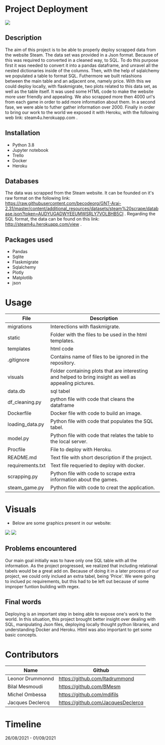 # Project Deployment
<img src="https://github.com/mdifils/deployment/blob/development/visuals/store_home_share.jpg">

## Description

The aim of this project is to be able to properly deploy scrapped data from the website Steam.
The data set was provided in a Json format. Because of this was required to converted in a cleaned way, to SQL. To do this purpose first it was needed to convert it into a pandas dataframe, and unravel all the nested dictionaries inside of the columns. Then, with the help of sqlalchemy we populated a table to format SQL. Futhermore we built relashions between the main table and an adjacent one, namely price.
With this we could deploy locally, with flaskmigrate, two plots related to this data set, as well as the table itself.
It was used some HTML code to make the website more user friendly and appealing.
We also scrapped more then 4000 url's from each game in order to add more information about them. In a second fase, we were able to futher gather information over 2000.
Finally in order to bring our work to the world we exposed it with Heroku, with the following web link: steam4u.herokuapp.com .


## Installation
* Python 3.8
* Jupyter notebook
* Trello
* Docker
* Heroku

## Databases 
The data was scrapped from the Steam website. It can be founded on it's raw format on the following link: https://raw.githubusercontent.com/becodeorg/GNT-Arai-2.31/master/content/additional_resources/datasets/steam%20scrape/database.json?token=AUDYUGADWYEEUMWSRLY7VOLBHB5CI .
Regarding the SQL format, the data can be found on this link: http://steam4u.herokuapp.com/view .


## Packages used
* Pandas
* Sqlite
* Flaskmigrate
* Sqlalchemy
* Plotly
* Matplotlib
* json  


# Usage
| File                        | Description                                                     |
|-----------------------------|-----------------------------------------------------------------|
| migrations            | Interections with flaskmigrate.|
| static          | Folder with the files to be used in the html templates. |
|templates                | html code|
|.gitignore     | Contains name of files to be ignored in the repository. |
| visuals            | Folder containing plots that are interesting and helped to bring insight as well as appealing pictures.  |
|data.db    | sql tabel|
| df_cleaning.py       | python file with code that cleans the dataframe |
|Dockerfile  |Docker file with code to build an image.|
| loading_data.py       | Python file with code that populates the SQL tabel.  |
| model.py         |Python file with code that relates the table to the local server. |
|Procfile  |File to deploy with Heroku.|
| README.md    |Text file with short description if the project. |
| requirements.txt     |Text file requeried to deploy with docker.|
|scrapping.py  |Python file with code to scrape extra information about the games. |
| steam_game.py    |Python file with code to creat the application. |

# Visuals  

* Below are some graphics present in our website:

<img src="https://github.com/mdifils/deployment/blob/development/visuals/newplot%20(2).png">


<img src="https://github.com/mdifils/deployment/blob/development/visuals/newplot.png">


## Problems encountered
Our main goal initially was to have only one SQL table with all the information. As the project progressed, we realized that including relational tabels would be a great add on. Because of doing it in a later process of our project, we could only inclued an extra tabel, being 'Price'. We were going to inclued pc requirements, but this had to be left out because of some improper funtion building with regex.



## Final words

Deploying is an important step in being able to expose one's work to the world.
In this situation, this project brought better insight over dealing with SQL, manipulating Json files, deploying locally thought python libraries, and understanding Docker and Heroku. Html was also important to get some basic concepts.


# Contributors
| Name                  | Github                                 |
|-----------------------|----------------------------------------|
|Leonor Drummonnd      | https://github.com/ltadrummond              |
|Bilal Mesmoudi  | https://github.com/BMesm    |
|Michel Ombessa  | https://github.com/mdifils    |
|Jacques Declercq | https://github.com/JacquesDeclercq      |



# Timeline
26/08/2021 - 01/09/2021
